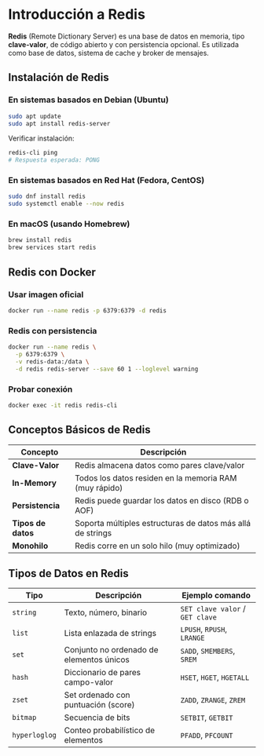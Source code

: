 # Introducción a Redis

**Redis** (Remote Dictionary Server) es una base de datos en memoria, tipo **clave-valor**, de código abierto y con persistencia opcional. Es utilizada como base de datos, sistema de cache y broker de mensajes.

## Instalación de Redis

### En sistemas basados en Debian (Ubuntu)

```bash
sudo apt update
sudo apt install redis-server
```

Verificar instalación:

```bash
redis-cli ping
# Respuesta esperada: PONG
```

### En sistemas basados en Red Hat (Fedora, CentOS)

```bash
sudo dnf install redis
sudo systemctl enable --now redis
```

### En macOS (usando Homebrew)

```bash
brew install redis
brew services start redis
```

## Redis con Docker

### Usar imagen oficial

```bash
docker run --name redis -p 6379:6379 -d redis
```

### Redis con persistencia

```bash
docker run --name redis \
  -p 6379:6379 \
  -v redis-data:/data \
  -d redis redis-server --save 60 1 --loglevel warning
```

### Probar conexión

```bash
docker exec -it redis redis-cli
```

## Conceptos Básicos de Redis

|Concepto|Descripción|
|---|---|
|**Clave-Valor**|Redis almacena datos como pares clave/valor|
|**In-Memory**|Todos los datos residen en la memoria RAM (muy rápido)|
|**Persistencia**|Redis puede guardar los datos en disco (RDB o AOF)|
|**Tipos de datos**|Soporta múltiples estructuras de datos más allá de strings|
|**Monohilo**|Redis corre en un solo hilo (muy optimizado)|

## Tipos de Datos en Redis

|Tipo|Descripción|Ejemplo comando|
|---|---|---|
|`string`|Texto, número, binario|`SET clave valor` / `GET clave`|
|`list`|Lista enlazada de strings|`LPUSH`, `RPUSH`, `LRANGE`|
|`set`|Conjunto no ordenado de elementos únicos|`SADD`, `SMEMBERS`, `SREM`|
|`hash`|Diccionario de pares campo-valor|`HSET`, `HGET`, `HGETALL`|
|`zset`|Set ordenado con puntuación (score)|`ZADD`, `ZRANGE`, `ZREM`|
|`bitmap`|Secuencia de bits|`SETBIT`, `GETBIT`|
|`hyperloglog`|Conteo probabilístico de elementos|`PFADD`, `PFCOUNT`|

